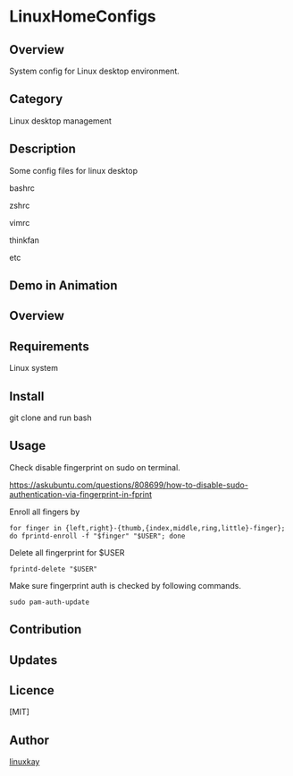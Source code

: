 # LinuxHomeConfigs 

## Overview

System config for Linux desktop environment. 

## Category

Linux desktop management

## Description

Some config files for linux desktop

bashrc

zshrc

vimrc

thinkfan

etc

## Demo in Animation

## Overview

## Requirements

Linux system

## Install

git clone and run bash

## Usage

Check disable fingerprint on sudo on terminal.

https://askubuntu.com/questions/808699/how-to-disable-sudo-authentication-via-fingerprint-in-fprint

Enroll all fingers by 

`for finger in {left,right}-{thumb,{index,middle,ring,little}-finger}; do fprintd-enroll -f "$finger" "$USER"; done`

Delete all fingerprint for $USER

`fprintd-delete "$USER"`

Make sure fingerprint auth is checked by following commands.

`sudo pam-auth-update`



## Contribution

## Updates

## Licence
[MIT]

## Author

[linuxkay](https://github.com/linuxkay)
